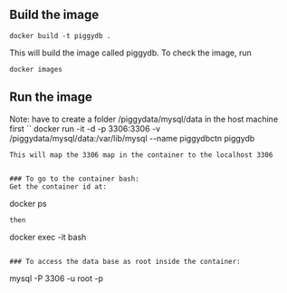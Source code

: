 ## Build the image
```
docker build -t piggydb . 
```
This will build the image called piggydb. 
To check the image, run
```
docker images
```

## Run the image
Note: have to create a folder /piggydata/mysql/data in the host machine first
``
docker run -it -d -p 3306:3306 -v /piggydata/mysql/data:/var/lib/mysql --name piggydbctn piggydb
```
This will map the 3306 map in the container to the localhost 3306


### To go to the container bash:
Get the container id at:
```
docker ps
```
then 
```
docker exec -it <container id> bash
```

### To access the data base as root inside the container:
```
mysql -P 3306 -u root -p
```

